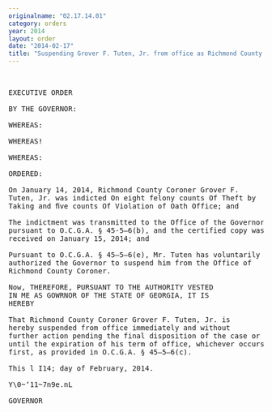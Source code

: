 ```yaml
---
originalname: "02.17.14.01"
category: orders
year: 2014
layout: order
date: "2014-02-17"
title: "Suspending Grover F. Tuten, Jr. from office as Richmond County Coroner"
---
```

<pre>
 

EXECUTIVE ORDER

BY THE GOVERNOR:

WHEREAS:

WHEREAS!

WHEREAS:

ORDERED:

On January 14, 2014, Richmond County Coroner Grover F.
Tuten, Jr. was indicted On eight felony counts Of Theft by
Taking and ﬁve counts Of Violation of Oath Office; and

The indictment was transmitted to the Office of the Governor
pursuant to O.C.G.A. § 45-5—6(b), and the certified copy was
received on January 15, 2014; and

Pursuant to O.C.G.A. § 45—5—6(e), Mr. Tuten has voluntarily
authorized the Governor to suspend him from the Office of
Richmond County Coroner.

Now, THEREFORE, PURSUANT TO THE AUTHORITY VESTED
IN ME AS GOWRNOR OF THE STATE OF GEORGIA, IT IS
HEREBY

That Richmond County Coroner Grover F. Tuten, Jr. is
hereby suspended from office immediately and without
further action pending the final disposition of the case or
until the expiration of his term of office, whichever occurs
first, as provided in O.C.G.A. § 45—5—6(c).

This l I14; day of February, 2014.

Y\0~‘11~7n9e.nL

GOVERNOR

</pre>
